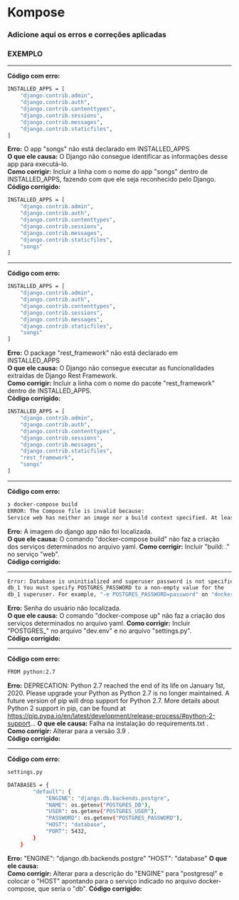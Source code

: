 # Kompose

### Adicione aqui os erros e correções aplicadas

### EXEMPLO

---

**Código com erro:**

```sh
INSTALLED_APPS = [
    "django.contrib.admin",
    "django.contrib.auth",
    "django.contrib.contenttypes",
    "django.contrib.sessions",
    "django.contrib.messages",
    "django.contrib.staticfiles",
]
```

**Erro:** O app "songs" não está declarado em INSTALLED_APPS  
**O que ele causa:** O Django não consegue identificar as informações desse app para executá-lo.  
**Como corrigir:** Incluir a linha com o nome do app "songs" dentro de INSTALLED_APPS, fazendo com que ele seja reconhecido pelo Django.  
**Código corrigido:**

```sh
INSTALLED_APPS = [
    "django.contrib.admin",
    "django.contrib.auth",
    "django.contrib.contenttypes",
    "django.contrib.sessions",
    "django.contrib.messages",
    "django.contrib.staticfiles",
    "songs"
]
```

---

**Código com erro:**

```sh
INSTALLED_APPS = [
    "django.contrib.admin",
    "django.contrib.auth",
    "django.contrib.contenttypes",
    "django.contrib.sessions",
    "django.contrib.messages",
    "django.contrib.staticfiles",
    "songs"
]
```

**Erro:** O package "rest_framework" não está declarado em INSTALLED_APPS  
**O que ele causa:** O Django não consegue executar as funcionalidades extraídas de Django Rest Framework.  
**Como corrigir:** Incluir a linha com o nome do pacote "rest_framework" dentro de INSTALLED_APPS.  
**Código corrigido:**

```sh
INSTALLED_APPS = [
    "django.contrib.admin",
    "django.contrib.auth",
    "django.contrib.contenttypes",
    "django.contrib.sessions",
    "django.contrib.messages",
    "django.contrib.staticfiles",
    "rest_framework",
    "songs"
]
```

---

**Código com erro:**

```sh
❯ docker-compose build
ERROR: The Compose file is invalid because:
Service web has neither an image nor a build context specified. At least one must be provided
```

**Erro:** A imagem do django app não foi localizada.  
**O que ele causa:** O comando "docker-compose build" não faz a criação dos serviços determinados no arquivo yaml.
**Como corrigir:** Incluir "build: ." no serviço "web".  
**Código corrigido:**

---

```sh
Error: Database is uninitialized and superuser password is not specified.
db_1 You must specify POSTGRES_PASSWORD to a non-empty value for the
db_1 superuser. For example, "-e POSTGRES_PASSWORD=password" on "docker run".
```

**Erro:** Senha do usuário não localizada.  
**O que ele causa:** O comando "docker-compose up" não faz a criação dos serviços determinados no arquivo yaml.
**Como corrigir:** Incluir "POSTGRES\_" no arquivo "dev.env" e no arquivo "settings.py".  
**Código corrigido:**

---

**Código com erro:**

```sh
FROM python:2.7
```

**Erro:** DEPRECATION: Python 2.7 reached the end of its life on January 1st, 2020. Please upgrade your Python as Python 2.7 is no longer maintained. A future version of pip will drop support for Python 2.7. More details about Python 2 support in pip, can be found at https://pip.pypa.io/en/latest/development/release-process/#python-2-support...
**O que ele causa:** Falha na instalação do requirements.txt .  
**Como corrigir:** Alterar para a versão 3.9 .  
**Código corrigido:**

---

**Código com erro:**

```sh
settings.py

DATABASES = {
        "default": {
            "ENGINE": "django.db.backends.postgre",
            "NAME": os.getenv("POSTGRES_DB"),
            "USER": os.getenv("POSTGRES_USER"),
            "PASSWORD": os.getenv("POSTGRES_PASSWORD"),
            "HOST": "database",
            "PORT": 5432,
        }
    }

```

**Erro:** "ENGINE": "django.db.backends.postgre"
"HOST": "database"
**O que ele causa:**  
**Como corrigir:** Alterar para a descrição do "ENGINE" para "postgresql" e
colocar o "HOST" apontando para o serviço indicado no arquivo docker-compose, que seria o "db".
**Código corrigido:**
